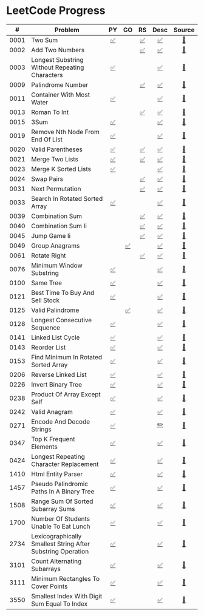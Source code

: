 # LeetCode Progress

| # | Problem | PY | GO | RS | Desc | Source |
|----|---------|:--:|:--:|:--:|:---:|:----:|
| 0001 | Two Sum | [✅](python/s0001_two_sum.py "Python") |  | [✅](rust/src/s0001_two_sum.rs "Rust") | [✅](problems/0001_two-sum.md "Description") | [🔗](https://leetcode.com/problems/two-sum/ "Link") |
| 0002 | Add Two Numbers |  |  | [✅](rust/src/s0002_add_two_numbers.rs "Rust") | [✅](problems/0002_add-two-numbers.md "Description") | [🔗](https://leetcode.com/problems/add-two-numbers/ "Link") |
| 0003 | Longest Substring Without Repeating Characters | [✅](python/s0003_longest_substring_without_repeating_characters.py "Python") |  |  | [✅](problems/0003_longest-substring-without-repeating-characters.md "Description") | [🔗](https://leetcode.com/problems/longest-substring-without-repeating-characters/ "Link") |
| 0009 | Palindrome Number |  |  | [✅](rust/src/s0009_palindrome_number.rs "Rust") | [✅](problems/0009_palindrome-number.md "Description") | [🔗](https://leetcode.com/problems/palindrome-number/ "Link") |
| 0011 | Container With Most Water | [✅](python/s0011_container_with_most_water.py "Python") |  |  | [✅](problems/0011_container-with-most-water.md "Description") | [🔗](https://leetcode.com/problems/container-with-most-water/ "Link") |
| 0013 | Roman To Int |  |  | [✅](rust/src/s0013_roman_to_int.rs "Rust") | [✅](problems/0013_roman-to-integer.md "Description") | [🔗](https://leetcode.com/problems/roman-to-integer/ "Link") |
| 0015 | 3Sum | [✅](python/s0015_3Sum.py "Python") |  |  | [✅](problems/0015_3sum.md "Description") | [🔗](https://leetcode.com/problems/3sum/ "Link") |
| 0019 | Remove Nth Node From End Of List | [✅](python/s0019_remove_nth_node_from_end_of_list.py "Python") |  |  | [✅](problems/0019_remove-nth-node-from-end-of-list.md "Description") | [🔗](https://leetcode.com/problems/remove-nth-node-from-end-of-list/ "Link") |
| 0020 | Valid Parentheses | [✅](python/s0020_valid_parentheses.py "Python") |  | [✅](rust/src/s0020_valid_parentheses.rs "Rust") | [✅](problems/0020_valid-parentheses.md "Description") | [🔗](https://leetcode.com/problems/valid-parentheses/ "Link") |
| 0021 | Merge Two Lists | [✅](python/s0021_merge_two_sorted_lists.py "Python") |  | [✅](rust/src/s0021_merge_two_lists.rs "Rust") | [✅](problems/0021_merge-two-sorted-lists.md "Description") | [🔗](https://leetcode.com/problems/merge-two-sorted-lists/ "Link") |
| 0023 | Merge K Sorted Lists | [✅](python/s0023_merge_k_sorted_lists.py "Python") |  |  | [✅](problems/0023_merge-k-sorted-lists.md "Description") | [🔗](https://leetcode.com/problems/merge-k-sorted-lists/ "Link") |
| 0024 | Swap Pairs |  |  | [✅](rust/src/s0024_swap_pairs.rs "Rust") | [✅](problems/0024_swap-nodes-in-pairs.md "Description") | [🔗](https://leetcode.com/problems/swap-nodes-in-pairs/ "Link") |
| 0031 | Next Permutation |  |  | [✅](rust/src/s0031_next_permutation.rs "Rust") | [✅](problems/0031_next-permutation.md "Description") | [🔗](https://leetcode.com/problems/next-permutation/ "Link") |
| 0033 | Search In Rotated Sorted Array | [✅](python/s0033_search_in_rotated_sorted_array.py "Python") |  |  | [✅](problems/0033_search-in-rotated-sorted-array.md "Description") | [🔗](https://leetcode.com/problems/search-in-rotated-sorted-array/ "Link") |
| 0039 | Combination Sum |  |  | [✅](rust/src/s0039_combination_sum.rs "Rust") | [✅](problems/0039_combination-sum.md "Description") | [🔗](https://leetcode.com/problems/combination-sum/ "Link") |
| 0040 | Combination Sum Ii |  |  | [✅](rust/src/s0040_combination_sum_ii.rs "Rust") | [✅](problems/0040_combination-sum-ii.md "Description") | [🔗](https://leetcode.com/problems/combination-sum-ii/ "Link") |
| 0045 | Jump Game Ii |  |  | [✅](rust/src/s0045_jump_game_ii.rs "Rust") | [✅](problems/0045_jump-game-ii.md "Description") | [🔗](https://leetcode.com/problems/jump-game-ii/ "Link") |
| 0049 | Group Anagrams |  | [✅](go/pkg/s0049_group_anagrams.go "Go") |  | [✅](problems/0049_group-anagrams.md "Description") | [🔗](https://leetcode.com/problems/group-anagrams/ "Link") |
| 0061 | Rotate Right |  |  | [✅](rust/src/s0061_rotate_right.rs "Rust") | [✅](problems/0061_rotate-list.md "Description") | [🔗](https://leetcode.com/problems/rotate-list/ "Link") |
| 0076 | Minimum Window Substring | [✅](python/s0076_minimum_window_substring.py "Python") |  |  | [✅](problems/0076_minimum-window-substring.md "Description") | [🔗](https://leetcode.com/problems/minimum-window-substring/ "Link") |
| 0100 | Same Tree | [✅](python/s0100_same_tree.py "Python") |  |  | [✅](problems/0100_same-tree.md "Description") | [🔗](https://leetcode.com/problems/same-tree/ "Link") |
| 0121 | Best Time To Buy And Sell Stock | [✅](python/s0121_best_time_to_buy_and_sell_stock.py "Python") |  |  | [✅](problems/0121_best-time-to-buy-and-sell-stock.md "Description") | [🔗](https://leetcode.com/problems/best-time-to-buy-and-sell-stock/ "Link") |
| 0125 | Valid Palindrome |  | [✅](go/pkg/s0125_valid_palindrome.go "Go") |  | [✅](problems/0125_valid-palindrome.md "Description") | [🔗](https://leetcode.com/problems/valid-palindrome/ "Link") |
| 0128 | Longest Consecutive Sequence | [✅](python/s0128_longest_consecutive_sequence.py "Python") |  |  | [✅](problems/0128_longest-consecutive-sequence.md "Description") | [🔗](https://leetcode.com/problems/longest-consecutive-sequence/ "Link") |
| 0141 | Linked List Cycle | [✅](python/s0141_linked_list_cycle.py "Python") |  |  | [✅](problems/0141_linked-list-cycle.md "Description") | [🔗](https://leetcode.com/problems/linked-list-cycle/ "Link") |
| 0143 | Reorder List | [✅](python/s0143_reorder_list.py "Python") |  |  | [✅](problems/0143_reorder-list.md "Description") | [🔗](https://leetcode.com/problems/reorder-list/ "Link") |
| 0153 | Find Minimum In Rotated Sorted Array | [✅](python/s0153_find_minimum_in_rotated_sorted_array.py "Python") |  |  | [✅](problems/0153_find-minimum-in-rotated-sorted-array.md "Description") | [🔗](https://leetcode.com/problems/find-minimum-in-rotated-sorted-array/ "Link") |
| 0206 | Reverse Linked List | [✅](python/s0206_reverse_linked_list.py "Python") |  |  | [✅](problems/0206_reverse-linked-list.md "Description") | [🔗](https://leetcode.com/problems/reverse-linked-list/ "Link") |
| 0226 | Invert Binary Tree | [✅](python/s0226_invert_binary_tree.py "Python") |  |  | [✅](problems/0226_invert-binary-tree.md "Description") | [🔗](https://leetcode.com/problems/invert-binary-tree/ "Link") |
| 0238 | Product Of Array Except Self | [✅](python/s0238_product_of_array_except_self.py "Python") |  |  | [✅](problems/0238_product-of-array-except-self.md "Description") | [🔗](https://leetcode.com/problems/product-of-array-except-self/ "Link") |
| 0242 | Valid Anagram | [✅](python/s0242_valid_anagram.py "Python") |  |  | [✅](problems/0242_valid-anagram.md "Description") | [🔗](https://leetcode.com/problems/valid-anagram/ "Link") |
| 0271 | Encode And Decode Strings | [✅](python/s0271_encode_and_decode_strings.py "Python") |  |  | [✏️](problems/0271_encode-and-decode-strings.todo.md) | [🔗](https://leetcode.com/problems/encode-and-decode-strings/ "Link") |
| 0347 | Top K Frequent Elements | [✅](python/s0347_top_k_frequent_elements.py "Python") |  |  | [✅](problems/0347_top-k-frequent-elements.md "Description") | [🔗](https://leetcode.com/problems/top-k-frequent-elements/ "Link") |
| 0424 | Longest Repeating Character Replacement | [✅](python/s0424_longest_repeating_character_replacement.py "Python") |  |  | [✅](problems/0424_longest-repeating-character-replacement.md "Description") | [🔗](https://leetcode.com/problems/longest-repeating-character-replacement/ "Link") |
| 1410 | Html Entity Parser | [✅](python/s1410_html_entity_parser.py "Python") |  |  | [✅](problems/1410_html-entity-parser.md "Description") | [🔗](https://leetcode.com/problems/html-entity-parser/ "Link") |
| 1457 | Pseudo Palindromic Paths In A Binary Tree | [✅](python/s1457_pseudo_palindromic_paths_in_a_binary_tree.py "Python") |  |  | [✅](problems/1457_pseudo-palindromic-paths-in-a-binary-tree.md "Description") | [🔗](https://leetcode.com/problems/pseudo-palindromic-paths-in-a-binary-tree/ "Link") |
| 1508 | Range Sum Of Sorted Subarray Sums | [✅](python/s1508_range_sum_of_sorted_subarray_sums.py "Python") |  |  | [✅](problems/1508_range-sum-of-sorted-subarray-sums.md "Description") | [🔗](https://leetcode.com/problems/range-sum-of-sorted-subarray-sums/ "Link") |
| 1700 | Number Of Students Unable To Eat Lunch | [✅](python/s1700_number_of_students_unable_to_eat_lunch.py "Python") |  |  | [✅](problems/1700_number-of-students-unable-to-eat-lunch.md "Description") | [🔗](https://leetcode.com/problems/number-of-students-unable-to-eat-lunch/ "Link") |
| 2734 | Lexicographically Smallest String After Substring Operation | [✅](python/s2734_lexicographically_smallest_string_after_substring_operation.py "Python") |  |  | [✅](problems/2734_lexicographically-smallest-string-after-substring-operation.md "Description") | [🔗](https://leetcode.com/problems/lexicographically-smallest-string-after-substring-operation/ "Link") |
| 3101 | Count Alternating Subarrays | [✅](python/s3101_count_alternating_subarrays.py "Python") |  |  | [✅](problems/3101_count-alternating-subarrays.md "Description") | [🔗](https://leetcode.com/problems/count-alternating-subarrays/ "Link") |
| 3111 | Minimum Rectangles To Cover Points | [✅](python/s3111_minimum_rectangles_to_cover_points.py "Python") |  |  | [✅](problems/3111_minimum-rectangles-to-cover-points.md "Description") | [🔗](https://leetcode.com/problems/minimum-rectangles-to-cover-points/ "Link") |
| 3550 | Smallest Index With Digit Sum Equal To Index | [✅](python/s3550_smallest_Index_with_digit_sum_equal_to_index.py "Python") |  |  | [✅](problems/3550_smallest-index-with-digit-sum-equal-to-index.md "Description") | [🔗](https://leetcode.com/problems/smallest-index-with-digit-sum-equal-to-index/ "Link") |
